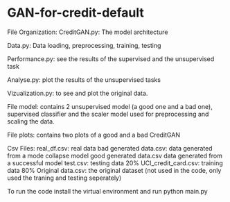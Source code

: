 # GAN-for-credit-default
File Organization:
CreditGAN.py: The model architecture

Data.py: Data loading, preprocessing, training, testing

Performance.py: see the results of the supervised and the 
unsupervised task

Analyse.py: plot the results of the unsupervised tasks

Vizualization.py: to see and plot the original data.

File model: contains 2 unsupervised model (a good one and a bad one), supervised classifier and the scaler model used for preprocessing and scaling the data.

File plots: contains two plots of a good and a bad CreditGAN

Csv Files:
real_df.csv: real data 
bad generated data.csv: data generated from a mode collapse model
good generated data.csv data generated from a successful model
test.csv: testing data 20%
UCI_credit_card.csv: training data 80%
Original data.csv: the original dataset (not used in the code, only used the traning and testing seperately)

To run the code install the virtual environment and run python main.py